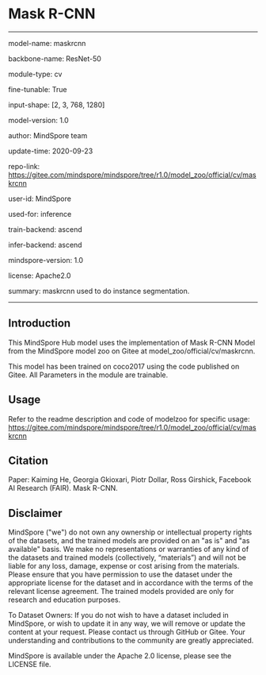 # Mask R-CNN

---

model-name: maskrcnn

backbone-name: ResNet-50

module-type: cv

fine-tunable: True

input-shape: [2, 3, 768, 1280]

model-version: 1.0

author: MindSpore team

update-time: 2020-09-23

repo-link: <https://gitee.com/mindspore/mindspore/tree/r1.0/model_zoo/official/cv/maskrcnn>

user-id: MindSpore

used-for: inference

train-backend: ascend

infer-backend: ascend

mindspore-version: 1.0

license: Apache2.0

summary: maskrcnn used to do instance segmentation.

---

## Introduction

This MindSpore Hub model uses the implementation of Mask R-CNN Model from the MindSpore model zoo on Gitee at model_zoo/official/cv/maskrcnn.

This model has been trained on coco2017 using the code published on Gitee.
All Parameters in the module are trainable.

## Usage

Refer to the readme description and code of modelzoo for specific usage:
<https://gitee.com/mindspore/mindspore/tree/r1.0/model_zoo/official/cv/maskrcnn>

## Citation

Paper: Kaiming He, Georgia Gkioxari, Piotr Dollar, Ross Girshick, Facebook AI Research (FAIR). Mask R-CNN.

## Disclaimer

MindSpore ("we") do not own any ownership or intellectual property rights of the datasets, and the trained models are provided on an "as is" and "as available" basis. We make no representations or warranties of any kind of the datasets and trained models (collectively, “materials”) and will not be liable for any loss, damage, expense or cost arising from the materials. Please ensure that you have permission to use the dataset under the appropriate license for the dataset and in accordance with the terms of the relevant license agreement. The trained models provided are only for research and education purposes.

To Dataset Owners: If you do not wish to have a dataset included in MindSpore, or wish to update it in any way, we will remove or update the content at your request. Please contact us through GitHub or Gitee. Your understanding and contributions to the community are greatly appreciated.

MindSpore is available under the Apache 2.0 license, please see the LICENSE file.